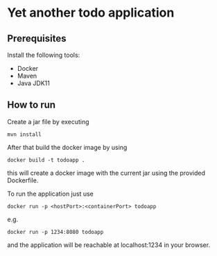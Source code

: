 # Yet another todo application

## Prerequisites

Install the following tools:

- Docker
- Maven
- Java JDK11

## How to run

Create a jar file by executing

```
mvn install
```

After that build the docker image by using

```
docker build -t todoapp .
```

this will create a docker image with the current jar using the provided Dockerfile.

To run the application just use

```
docker run -p <hostPort>:<containerPort> todoapp
```

e.g.

```
docker run -p 1234:8080 todoapp
```

and the application will be reachable at localhost:1234 in your browser.
